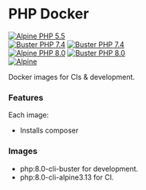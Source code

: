 # PHP Docker
[![Alpine PHP 5.5][alpine_php5_badge]][alpine_php5_ci]  
[![Buster PHP 7.4][alpine_php7_badge]][alpine_php7_ci]
[![Buster PHP 7.4][buster_php7_badge]][buster_php7_ci]  
[![Alpine PHP 8.0][alpine_php8_badge]][alpine_php8_ci]
[![Buster PHP 8.0][buster_php8_badge]][buster_php8_ci]  
[![Alpine][docker_hub_badge]][docker_hub]

[alpine_php5_ci]: https://github.com/rdok/php-docker/actions/workflows/php5-alpine.yml
[alpine_php5_badge]: https://github.com/rdok/php-docker/actions/workflows/php5-alpine.yml/badge.svg
[alpine_php7_ci]: https://github.com/rdok/php-docker/actions/workflows/php7-alpine.yml
[alpine_php7_badge]: https://github.com/rdok/php-docker/actions/workflows/php7-alpine.yml/badge.svg
[buster_php7_ci]: https://github.com/rdok/php-docker/actions/workflows/php7-buster.yml
[buster_php7_badge]: https://github.com/rdok/php-docker/actions/workflows/php7-buster.yml/badge.svg
[buster_php8_ci]: https://github.com/rdok/php-docker/actions/workflows/php8-buster.yml
[buster_php8_badge]: https://github.com/rdok/php-docker/actions/workflows/php8-buster.yml/badge.svg
[alpine_php8_ci]: https://github.com/rdok/php-docker/actions/workflows/php8-alpine.yml
[alpine_php8_badge]: https://github.com/rdok/php-docker/actions/workflows/php8-alpine.yml/badge.svg
[docker_hub]: https://hub.docker.com/repository/docker/rdok/php-docker
[docker_hub_badge]: https://img.shields.io/badge/Docker%20Hub-grey?style=square&logo=docker

Docker images for CIs & development.

### Features
Each image:
- Installs composer

### Images
- php:8.0-cli-buster for development.
- php:8.0-cli-alpine3.13 for CI.
